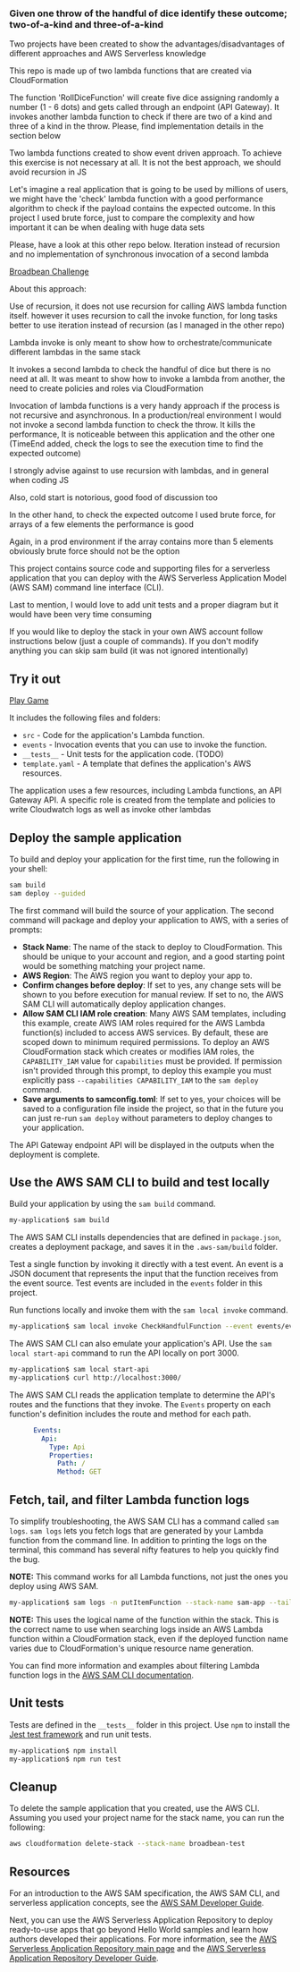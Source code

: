 ### Given one throw of the handful of dice identify these outcome; two-of-a-kind and three-of-a-kind

Two projects have been created to show the advantages/disadvantages of different approaches and AWS Serverless knowledge

This repo is made up of two lambda functions that are created via CloudFormation

The function 'RollDiceFunction' will create five dice assigning randomly a number (1 - 6 dots) and gets called through an endpoint (API Gateway). It invokes another lambda function to check if there are two of a kind and three of a kind in the throw. Please, find implementation details in the section below

Two lambda functions created to show event driven approach. To achieve this exercise is not necessary at all. It is not the best approach, we should avoid recursion in JS

Let's imagine a real application that is going to be used by millions of users, we might have the 'check' lambda function with a good performance algorithm to check if the payload contains the expected outcome. In this project I used brute force, just to compare the complexity and how important it can be when dealing with huge data sets

Please, have a look at this other repo below. Iteration instead of recursion and no implementation of synchronous invocation of a second lambda

[Broadbean Challenge](https://github.com/ialberdiuk/broadbean-challenge)

About this approach:

Use of recursion, it does not use recursion for calling AWS lambda function itself. however it uses recursion to call the invoke function, for long tasks better to use iteration instead of recursion (as I managed in the other repo)

Lambda invoke is only meant to show how to orchestrate/communicate different lambdas in the same stack

It invokes a second lambda to check the handful of dice but there is no need at all. It was meant to show how to invoke a lambda from another, the need to create policies and roles via CloudFormation

Invocation of lambda functions is a very handy approach if the process is not recursive and asynchronous. In a production/real environment I would not invoke a second lambda function to check the throw. It kills the performance, It is noticeable between this application and the other one (TimeEnd added, check the logs to see the execution time to find the expected outcome)

I strongly advise against to use recursion with lambdas, and in general when coding JS

Also, cold start is notorious, good food of discussion too

In the other hand, to check the expected outcome I used brute force, for arrays of a few elements the performance is good 

Again, in a prod environment if the array contains more than 5 elements obviously brute force should not be the option

This project contains source code and supporting files for a serverless application that you can deploy with the AWS Serverless Application Model (AWS SAM) command line interface (CLI).

Last to mention, I would love to add unit tests and a proper diagram but it would have been very time consuming

If you would like to deploy the stack in your own AWS account follow instructions below (just a couple of commands). If you don't modify anything you can skip sam build (it was not ignored intentionally)

## Try it out

[Play Game](https://01him1lbyi.execute-api.eu-west-1.amazonaws.com/Prod/start)

It includes the following files and folders:

- `src` - Code for the application's Lambda function.
- `events` - Invocation events that you can use to invoke the function.
- `__tests__` - Unit tests for the application code. (TODO) 
- `template.yaml` - A template that defines the application's AWS resources.

The application uses a few resources, including Lambda functions, an API Gateway API.
A specific role is created from the template and policies to write Cloudwatch logs as well as invoke other lambdas

## Deploy the sample application

To build and deploy your application for the first time, run the following in your shell:

```bash
sam build
sam deploy --guided
```

The first command will build the source of your application. The second command will package and deploy your application to AWS, with a series of prompts:

* **Stack Name**: The name of the stack to deploy to CloudFormation. This should be unique to your account and region, and a good starting point would be something matching your project name.
* **AWS Region**: The AWS region you want to deploy your app to.
* **Confirm changes before deploy**: If set to yes, any change sets will be shown to you before execution for manual review. If set to no, the AWS SAM CLI will automatically deploy application changes.
* **Allow SAM CLI IAM role creation**: Many AWS SAM templates, including this example, create AWS IAM roles required for the AWS Lambda function(s) included to access AWS services. By default, these are scoped down to minimum required permissions. To deploy an AWS CloudFormation stack which creates or modifies IAM roles, the `CAPABILITY_IAM` value for `capabilities` must be provided. If permission isn't provided through this prompt, to deploy this example you must explicitly pass `--capabilities CAPABILITY_IAM` to the `sam deploy` command.
* **Save arguments to samconfig.toml**: If set to yes, your choices will be saved to a configuration file inside the project, so that in the future you can just re-run `sam deploy` without parameters to deploy changes to your application.

The API Gateway endpoint API will be displayed in the outputs when the deployment is complete.

## Use the AWS SAM CLI to build and test locally

Build your application by using the `sam build` command.

```bash
my-application$ sam build
```

The AWS SAM CLI installs dependencies that are defined in `package.json`, creates a deployment package, and saves it in the `.aws-sam/build` folder.

Test a single function by invoking it directly with a test event. An event is a JSON document that represents the input that the function receives from the event source. Test events are included in the `events` folder in this project.

Run functions locally and invoke them with the `sam local invoke` command.

```bash
my-application$ sam local invoke CheckHandfulFunction --event events/events.json
```

The AWS SAM CLI can also emulate your application's API. Use the `sam local start-api` command to run the API locally on port 3000.

```bash
my-application$ sam local start-api
my-application$ curl http://localhost:3000/
```

The AWS SAM CLI reads the application template to determine the API's routes and the functions that they invoke. The `Events` property on each function's definition includes the route and method for each path.

```yaml
      Events:
        Api:
          Type: Api
          Properties:
            Path: /
            Method: GET
```

## Fetch, tail, and filter Lambda function logs

To simplify troubleshooting, the AWS SAM CLI has a command called `sam logs`. `sam logs` lets you fetch logs that are generated by your Lambda function from the command line. In addition to printing the logs on the terminal, this command has several nifty features to help you quickly find the bug.

**NOTE:** This command works for all Lambda functions, not just the ones you deploy using AWS SAM.

```bash
my-application$ sam logs -n putItemFunction --stack-name sam-app --tail
```

**NOTE:** This uses the logical name of the function within the stack. This is the correct name to use when searching logs inside an AWS Lambda function within a CloudFormation stack, even if the deployed function name varies due to CloudFormation's unique resource name generation.

You can find more information and examples about filtering Lambda function logs in the [AWS SAM CLI documentation](https://docs.aws.amazon.com/serverless-application-model/latest/developerguide/serverless-sam-cli-logging.html).

## Unit tests

Tests are defined in the `__tests__` folder in this project. Use `npm` to install the [Jest test framework](https://jestjs.io/) and run unit tests.

```bash
my-application$ npm install
my-application$ npm run test
```

## Cleanup

To delete the sample application that you created, use the AWS CLI. Assuming you used your project name for the stack name, you can run the following:

```bash
aws cloudformation delete-stack --stack-name broadbean-test
```

## Resources

For an introduction to the AWS SAM specification, the AWS SAM CLI, and serverless application concepts, see the [AWS SAM Developer Guide](https://docs.aws.amazon.com/serverless-application-model/latest/developerguide/what-is-sam.html).

Next, you can use the AWS Serverless Application Repository to deploy ready-to-use apps that go beyond Hello World samples and learn how authors developed their applications. For more information, see the [AWS Serverless Application Repository main page](https://aws.amazon.com/serverless/serverlessrepo/) and the [AWS Serverless Application Repository Developer Guide](https://docs.aws.amazon.com/serverlessrepo/latest/devguide/what-is-serverlessrepo.html).
